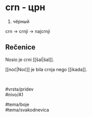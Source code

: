# crn - црн

1. чёрный  

crn → crnji → najcrnji  

## Rečenice

Nosio je crni [[šal|šal]].  

[[noć|Noć]] je bila crnja nego [[ikada]].  

<br>

#vrsta/pridev  
#nivo/A1  

#tema/boje  
#tema/svakodnevica  
